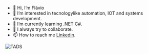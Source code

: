 - 👋 Hi, I’m Flávio
- 👀 I’m interested in tecnologylike automation, IOT and systems development.
- 🌱 I’m currently learning .NET C#.
- 💞️ I always try to collaborate.
- 📫 How to reach me [Linkedin](https://www.linkedin.com/in/flaviotheprogrammer/).


 ![TADS](http://sites.riogrande.ifrs.edu.br/arquivos/1810497/tads.png)

<!---
starter47/starter47 is a ✨ special ✨ repository because its `README.md` (this file) appears on your GitHub profile.
You can click the Preview link to take a look at your changes.
--->
